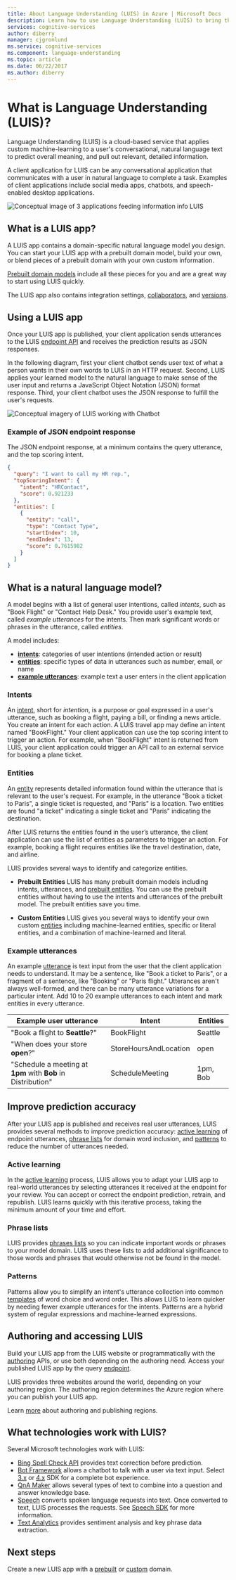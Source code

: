```yaml
---
title: About Language Understanding (LUIS) in Azure | Microsoft Docs
description: Learn how to use Language Understanding (LUIS) to bring the power of machine learning to your applications.
services: cognitive-services
author: diberry
manager: cjgronlund
ms.service: cognitive-services
ms.component: language-understanding
ms.topic: article
ms.date: 06/22/2017
ms.author: diberry
---
```


# What is Language Understanding (LUIS)?
Language Understanding (LUIS) is a cloud-based service that applies custom machine-learning to a user's conversational, natural language text to predict overall meaning, and pull out relevant, detailed information. 

A client application for LUIS can be any conversational application that communicates with a user in natural language to complete a task. Examples of client applications include social media apps, chatbots, and speech-enabled desktop applications.  

![Conceptual image of 3 applications feeding information info LUIS](./media/luis-overview/luis-entry-point.png)

## What is a LUIS app?
A LUIS app contains a domain-specific natural language model you design. You can start your LUIS app with a prebuilt domain model, build your own, or blend pieces of a prebuilt domain with your own custom information.

[Prebuilt domain models](luis-how-to-use-prebuilt-domains.md) include all these pieces for you and are a great way to start using LUIS quickly.

The LUIS app also contains integration settings, [collaborators](luis-concept-collaborator.md), and [versions](luis-concept-version.md).

## Using a LUIS app
<a name="Accessing-LUIS"></a>
Once your LUIS app is published, your client application sends utterances to the LUIS [endpoint API][endpoint-apis] and receives the prediction results as JSON responses.

In the following diagram, first your client chatbot sends user text of what a person wants in their own words to LUIS in an HTTP request. Second, LUIS applies your learned model to the natural language to make sense of the user input and returns a JavaScript Object Notation (JSON) format response. Third, your client chatbot uses the JSON response to fulfill the user's requests. 

![Conceptual imagery of LUIS working with Chatbot](./media/luis-overview/luis-overview-process-2.png)

### Example of JSON endpoint response

The JSON endpoint response, at a minimum contains the query utterance, and the top scoring intent. 

```JSON
{
  "query": "I want to call my HR rep.",
  "topScoringIntent": {
    "intent": "HRContact",
    "score": 0.921233
  },
  "entities": [
    {
      "entity": "call",
      "type": "Contact Type",
      "startIndex": 10,
      "endIndex": 13,
      "score": 0.7615982
    }
  ]
}
```

<a name="Key-LUIS-concepts"></a>
<a name="what-is-a-luis-model"></a>
## What is a natural language model?
A model begins with a list of general user intentions, called _intents_, such as "Book Flight" or "Contact Help Desk." You provide user's example text, called _example utterances_ for the intents. Then mark significant words or phrases in the utterance, called _entities_.


A model includes:

* **[intents](#intents)**: categories of user intentions (intended action or result)
* **[entities](#entities)**: specific types of data in utterances such as number, email, or name
* **[example utterances](#example-utterances)**: example text a user enters in the client application

### Intents 
An [intent](luis-how-to-add-intents.md), short for _intention_, is a purpose or goal expressed in a user's utterance, such as booking a flight, paying a bill, or finding a news article. You create an intent for each action. A LUIS travel app may define an intent named "BookFlight." Your client application can use the top scoring intent to trigger an action. For example, when "BookFlight" intent is returned from LUIS, your client application could trigger an API call to an external service for booking a plane ticket.

### Entities
An [entity](luis-how-to-add-entities.md) represents detailed information found within the utterance that is relevant to the user's request. For example, in the utterance "Book a ticket to Paris",  a single ticket is requested, and "Paris" is a location. Two entities are found "a ticket" indicating a single ticket and "Paris" indicating the destination. 

After LUIS returns the entities found in the user’s utterance, the client application can use the list of entities as parameters to trigger an action. For example, booking a flight requires entities like the travel destination, date, and airline.

LUIS provides several ways to identify and categorize entities.

* **Prebuilt Entities** LUIS has many prebuilt domain models including intents, utterances, and [prebuilt entities](luis-prebuilt-entities.md). You can use the prebuilt entities without having to use the intents and utterances of the prebuilt model. The prebuilt entities save you time.

* **Custom Entities** LUIS gives you several ways to identify your own custom [entities](luis-concept-entity-types.md) including machine-learned entities, specific or literal entities, and a combination of machine-learned and literal.

### Example utterances
An example [utterance](luis-how-to-add-example-utterances.md) is text input from the user that the client application needs to understand. It may be a sentence, like "Book a ticket to Paris", or a fragment of a sentence, like "Booking" or "Paris flight." Utterances aren't always well-formed, and there can be many utterance variations for a particular intent. Add 10 to 20 example utterances to each intent and mark entities in every utterance.

|Example user utterance|Intent|Entities|
|-----------|-----------|-----------|
|"Book a flight to __Seattle__?"|BookFlight|Seattle|
|"When does your store __open__?"|StoreHoursAndLocation|open|
|"Schedule a meeting at __1pm__ with __Bob__ in Distribution"|ScheduleMeeting|1pm, Bob|

## Improve prediction accuracy
After your LUIS app is published and receives real user utterances, LUIS provides several methods to improve prediction accuracy: [active learning](#active-learning) of endpoint utterances, [phrase lists](#phrase-lists) for domain word inclusion, and [patterns](#patterns) to reduce the number of utterances needed.

### Active learning
In the [active learning](luis-how-to-review-endoint-utt.md) process, LUIS allows you to adapt your LUIS app to real-world utterances by selecting utterances it received at the endpoint for your review. You can accept or correct the endpoint prediction, retrain, and republish. LUIS learns quickly with this iterative process, taking the minimum amount of your time and effort. 

### Phrase lists 
LUIS provides [phrases lists](luis-concept-feature.md) so you can indicate important words or phrases to your model domain. LUIS uses these lists to add additional significance to those words and phrases that would otherwise not be found in the model.

### Patterns 
Patterns allow you to simplify an intent's utterance collection into common [templates](luis-concept-patterns.md) of word choice and word order. This allows LUIS to learn quicker by needing fewer example utterances for the intents. Patterns are a hybrid system of regular expressions and machine-learned expressions. 

<a name="using-luis"></a>

## Authoring and accessing LUIS
Build your LUIS app from the LUIS website or programmatically with the [authoring](https://aka.ms/luis-authoring-apis) APIs, or use both depending on the authoring need. Access your published LUIS app by the query [endpoint](https://aka.ms/luis-endpoint-apis). 

LUIS provides three websites around the world, depending on your authoring region. The authoring region determines the Azure region where you can publish your LUIS app.
<!--
|Authoring region|Publishing region(s)|
|--|--|
|[www.luis.ai](https://www.luis.ai)|**U.S.**<br>West US<br>West US 2<br>East US<br>East US 2<br>South Central US<br>West Central US<br><br>**Asia**<br>Southeast Asia<br>East Asia<br><br>**South America**<br>Brazil South |
|[au.luis.ai](https://au.luis.ai)|Australia East|
|[eu.luis.ai](https://eu.luis.ai)|West Europe<br>North Europe|
-->

Learn [more](luis-reference-regions.md) about authoring and publishing regions.

## What technologies work with LUIS?
Several Microsoft technologies work with LUIS:

* [Bing Spell Check API](../bing-spell-check/proof-text.md) provides text correction before prediction. 
* [Bot Framework][bot-framework] allows a chatbot to talk with a user via text input. Select [3.x](https://github.com/Microsoft/BotBuilder) or [4.x](https://github.com/Microsoft/botbuilder-dotnet) SDK for a complete bot experience.
* [QnA Maker][qnamaker] allows several types of text to combine into a question and answer knowledge base.
* [Speech](../Speech/home.md) converts spoken language requests into text. Once converted to text, LUIS processes the requests. See [Speech SDK](https://aka.ms/csspeech) for more information.
* [Text Analytics](../text-analytics/overview.md) provides sentiment analysis and key phrase data extraction.

## Next steps
Create a new LUIS app with a [prebuilt](luis-get-started-create-app.md) or [custom](luis-quickstart-intents-only.md) domain.

<!-- Reference-style links -->
[bot-framework]: https://docs.microsoft.com/bot-framework/
[flow]: https://docs.microsoft.com/connectors/luis/
[authoring-apis]: https://aka.ms/luis-authoring-api
[endpoint-apis]: https://aka.ms/luis-endpoint-apis
[qnamaker]: https://qnamaker.ai/